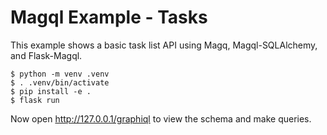 Magql Example - Tasks
=====================

This example shows a basic task list API using Magq, Magql-SQLAlchemy, and
Flask-Magql.

```text
$ python -m venv .venv
$ . .venv/bin/activate
$ pip install -e .
$ flask run
```

Now open <http://127.0.0.1/graphiql> to view the schema and make queries.
